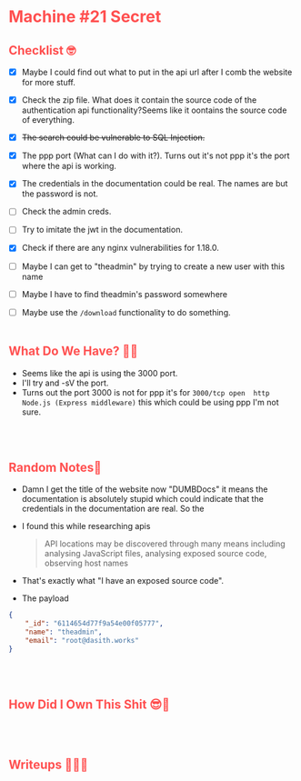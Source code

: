 # <span style="color:#FF5050">Machine #21 Secret</span>  


## <span style="color:#FF5050">Checklist 🤓   

- [x] Maybe I could find out what to put in the api url after I comb the website for more stuff.
- [x] Check the zip file. What does it contain the source code of the authentication api functionality?Seems like it oontains the source code of everything.
- [x] ~~The search could be vulnerable to SQL Injection.~~
- [x] The ppp port (What can I do with it?). Turns out it's not ppp it's the port where the api is working.
- [x] The credentials in the documentation could be real. The names are but the password is not.
- [ ] Check the admin creds.
- [ ] Try to imitate the jwt in the documentation.
- [x] Check if there are any nginx vulnerabilities for 1.18.0.
- [ ] Maybe I can get to "theadmin" by trying to create a new user with this name
- [ ] Maybe I have to find theadmin's password somewhere
- [ ] Maybe use the `/download` functionality to do something.
<br/><br/>


## <span style="color:#FF5050">What Do We Have? 🤔🤔 

* Seems like the api is using the 3000 port.
* I'll try and -sV the port.
* Turns out the port 3000 is not for ppp it's for `3000/tcp open  http    Node.js (Express middleware)` this which could be using ppp I'm not sure.

<br/><br/>


## <span style="color:#FF5050">Random Notes👀  
* Damn I get the title of the website now "DUMBDocs" it means the documentation is absolutely stupid which could indicate that the credentials in the documentation are real. So the 

* I found this while researching apis  
  <blockquote>
  API locations may be discovered through many means including analysing JavaScript files, analysing exposed source code, observing host names
  </blockquote>
* That's exactly what "I have an exposed source code".
* The payload  
```json
{
    "_id": "6114654d77f9a54e00f05777",
    "name": "theadmin",
    "email": "root@dasith.works"
}
```

<br/><br/>

## <span style="color:#FF5050">How Did I Own This Shit 😎🥳 


<br/><br/>

## <span style="color:#FF5050">Writeups ✍🏽📓   


<br/><br/> 
